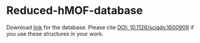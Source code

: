 # Reduced-hMOF-database

Download [link](https://github.com/snurr-group/Reduced-hMOF-database/raw/master/reduced_WLLFHHS_hMOF.tar.gz) for the database. Please cite [DOI: 10.1126/sciadv.1600909](https://doi.org/10.1126/sciadv.1600909) if you use these structures in your work.
